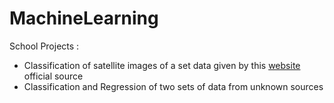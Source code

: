 # MachineLearning

School Projects : 
- Classification of satellite images of a set data given by this [website](https://archive.ics.uci.edu/ml/datasets/Crowdsourced+Mapping#) official source 
- Classification and Regression of two sets of data from unknown sources 
